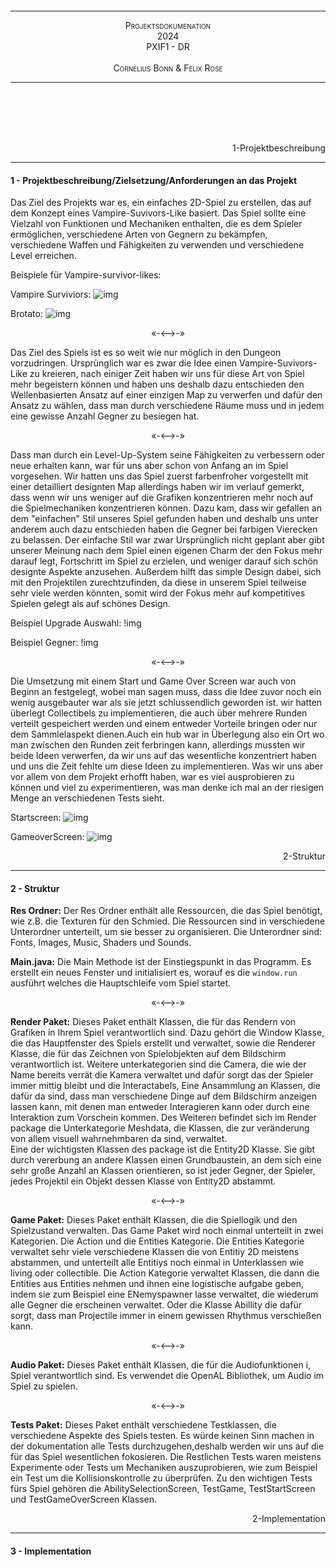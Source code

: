 <br><br><br><br><br><br><br><br><br><br><br><br><br><br><br><br>

---

<div style="font-variant:small-caps;text-align:center"> Projektsdokumenation</div>
<div style="font-variant:small-caps;text-align:center"> 2024</div>
<div style="font-variant:small-caps;text-align:center">PXIF1 - DR</div>
<div style="visibility:hidden">a</div>
<div style="font-variant:small-caps;text-align:center"> Cornelius Bonn & Felix Rose</div>

---

<br><br><br><br>

<!--- Pagebreak --->
<div style="page-break-after: always"></div>


<div style="text-align:right">1-Projektbeschreibung</div>

---

#### 1 - Projektbeschreibung/Zielsetzung/Anforderungen an das Projekt
Das Ziel des Projekts war es, ein einfaches 2D-Spiel zu erstellen, das auf dem Konzept eines Vampire-Suvivors-Like basiert. Das Spiel sollte eine Vielzahl von Funktionen und Mechaniken enthalten, die es dem Spieler ermöglichen, verschiedene Arten von Gegnern zu bekämpfen, verschiedene Waffen und Fähigkeiten zu verwenden und verschiedene Level erreichen.

Beispiele für Vampire-survivor-likes:

Vampire Surviviors:
![img](https://www.google.com/url?sa=i&url=https%3A%2F%2Fstore.steampowered.com%2Fapp%2F1794680%2FVampire_Survivors%2F%3Fl%3Dgerman&psig=AOvVaw0rq2bjENvPxpmk43yCV4Yb&ust=1717449002421000&source=images&cd=vfe&opi=89978449&ved=0CBIQjRxqFwoTCOiShJ_qvYYDFQAAAAAdAAAAABAE)

Brotato:
![img](https://www.google.com/url?sa=i&url=https%3A%2F%2Fstore.steampowered.com%2Fapp%2F1942280%2FBrotato%2F%3Fl%3Dgerman%26curator_clanid%3D4218320&psig=AOvVaw2vImgqC4Ghyb-cTN0gvtta&ust=1717449090993000&source=images&cd=vfe&opi=89978449&ved=0CBIQjRxqFwoTCNiLksrqvYYDFQAAAAAdAAAAABAJ)

<p style="font-variant:small-caps" align="center">«-<—>-»</p> 

Das Ziel des Spiels ist es so weit wie nur möglich in den Dungeon vorzudringen. Ursprünglich war es zwar die Idee einen Vampire-Suvivors-Like zu kreieren, nach einiger Zeit haben wir uns für diese Art von Spiel mehr begeistern können und haben uns deshalb dazu entschieden den Wellenbasierten Ansatz auf einer einzigen Map zu verwerfen und dafür den Ansatz zu wählen, dass man durch verschiedene Räume muss und in jedem eine gewisse Anzahl Gegner zu besiegen hat. 

<p style="font-variant:small-caps" align="center">«-<—>-»</p> 

Dass man durch ein Level-Up-System seine Fähigkeiten zu verbessern oder neue erhalten kann, war für uns aber schon von Anfang an im Spiel vorgesehen. 
Wir hatten uns das Spiel zuerst farbenfroher vorgestellt mit einer detailliert designten Map allerdings haben wir im verlauf gemerkt, dass wenn wir uns weniger auf die Grafiken konzentrieren mehr noch auf die Spielmechaniken konzentrieren können. Dazu kam, dass wir gefallen an dem "einfachen" Stil unseres Spiel gefunden haben und deshalb uns unter anderem auch dazu entschieden haben die Gegner bei farbigen Vierecken zu belassen. Der einfache Stil war zwar Ursprünglich nicht geplant aber gibt unserer Meinung nach dem Spiel einen eigenen Charm der den Fokus mehr darauf legt, Fortschritt im Spiel zu erzielen, und weniger darauf sich schön designte Aspekte anzusehen.
Außerdem hilft das simple Design dabei, sich mit den Projektilen zurechtzufinden, da diese in unserem Spiel teilweise sehr viele werden könnten, somit wird der Fokus mehr auf kompetitives Spielen gelegt als auf schönes Design. 

Beispiel Upgrade Auswahl:
!img[]()

Beispiel Gegner:
!img[]()

<p style="font-variant:small-caps" align="center">«-<—>-»</p> 

Die Umsetzung mit einem Start und Game Over Screen war auch von Beginn an festgelegt, wobei man sagen muss, dass die Idee zuvor noch ein wenig ausgebauter war als sie jetzt schlussendlich geworden ist. wir hatten überlegt Collectibels zu implementieren, die auch über mehrere Runden verteilt gespeichert werden und einem entweder Vorteile bringen oder nur dem Sammlelaspekt dienen.Auch ein hub war in Überlegung also ein Ort wo man zwischen den Runden zeit ferbringen kann, allerdings mussten wir beide Ideen verwerfen, da wir uns auf das wesentliche konzentriert haben und uns die Zeit fehlte um diese Ideen zu implementieren.
Was wir uns aber vor allem von dem Projekt erhofft haben, war es viel ausprobieren zu können und viel zu experimentieren, was man denke ich mal an der riesigen Menge an verschiedenen Tests sieht.

Startscreen:
![img]()

GameoverScreen:
![img]()

<!--- Pagebreak --->
<div style="page-break-after: always"></div>


<div style="text-align:right">2-Struktur</div>

---

#### 2 - Struktur
**Res Ordner:**
Der Res Ordner enthält alle Ressourcen, die das Spiel benötigt, wie z.B. die Texturen für den Schmied. Die Ressourcen sind in verschiedene Unterordner unterteilt, um sie besser zu organisieren. Die Unterordner sind: Fonts, Images, Music, Shaders und Sounds.

**Main.java:**
Die Main Methode ist der Einstiegspunkt in das Programm. Es erstellt ein neues Fenster und initialisiert es, worauf es die ```window.run``` ausführt welches die Hauptschleife vom Spiel startet.

<p style="font-variant:small-caps" align="center">«-<—>-»</p> 

**Render Paket:**
Dieses Paket enthält Klassen, die für das Rendern von Grafiken in Ihrem 
Spiel verantwortlich sind. Dazu gehört die Window Klasse, die das Hauptfenster des Spiels erstellt und verwaltet, sowie die Renderer Klasse, die für das Zeichnen von Spielobjekten auf dem Bildschirm verantwortlich ist.  Weitere unterkategorien sind die Camera, die wie der Name bereits verrät die Kamera verwaltet und dafür sorgt das der Spieler immer mittig bleibt und die Interactabels, Eine Ansammlung an Klassen, die dafür da sind, dass man verschiedene Dinge auf dem Bildschirm anzeigen lassen kann, mit denen man entweder Interagieren kann oder durch eine Interaktion zum Vorschein kommen. Des Weiteren befindet sich im Render package die Unterkategorie Meshdata, die Klassen, die zur veränderung von allem visuell wahrnehmbaren da sind, verwaltet.  
Eine der wichtigsten Klassen des package ist die Entity2D Klasse. Sie gibt durch vererbung an andere Klassen einen Grundbaustein, an dem sich eine sehr große Anzahl an Klassen orientieren, so ist jeder Gegner, der Spieler, jedes Projektil ein Objekt dessen Klasse von Entity2D abstammt.  

<p style="font-variant:small-caps" align="center">«-<—>-»</p> 

**Game Paket:**
Dieses Paket enthält Klassen, die die Spiellogik und den Spielzustand verwalten. Das Game Paket wird noch einmal unterteilt in zwei Kategorien. Die Action und die Entities Kategorie. Die Entities Kategorie verwaltet sehr viele verschiedene Klassen die von Entitiy 2D meistens abstammen, und unterteilt alle Entitiys noch einmal in Unterklassen wie living oder collectible. Die Action Kategorie verwaltet Klassen, die dann die Entities aus Entities nehmen und ihnen eine logistische aufgabe geben, indem sie zum Beispiel eine ENemyspawner lasse verwaltet, die wiederum alle Gegner die erscheinen verwaltet. Oder die Klasse Abillity die dafür sorgt, dass man Projectile immer in einem gewissen Rhythmus verschießen kann.

<p style="font-variant:small-caps" align="center">«-<—>-»</p> 

**Audio Paket:**
Dieses Paket enthält Klassen, die für die Audiofunktionen i, Spiel verantwortlich sind. Es verwendet die OpenAL Bibliothek, um Audio im Spiel zu spielen.  

<p style="font-variant:small-caps" align="center">«-<—>-»</p> 

**Tests Paket:**
Dieses Paket enthält verschiedene Testklassen, die verschiedene Aspekte des Spiels testen. Es würde keinen Sinn machen in der dokumentation alle Tests durchzugehen,deshalb werden wir uns auf die für das Spiel wesentlichen fokosieren. Die Restlichen Tests waren meistens Experimente oder Tests um Mechaniken auszuprobieren, wie zum Beispiel ein Test um die Kollisionskontrolle zu überprüfen. Zu den wichtigen Tests fürs Spiel gehören die AbilitySelectionScreen, TestGame, TestStartScreen und TestGameOverScreen Klassen.  

<!--- Pagebreak --->
<div style="page-break-after: always"></div>


<div style="text-align:right">2-Implementation</div>

---

#### 3 - Implementation